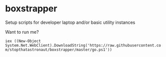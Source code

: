 # boxstrapper
Setup scripts for developer laptop and/or basic utility instances

Want to run me?


`iex ((New-Object System.Net.WebClient).DownloadString('https://raw.githubusercontent.com/stopthatastronaut/boxstrapper/master/go.ps1'))`
